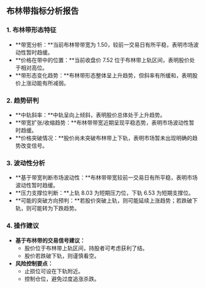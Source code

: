 ## 布林带指标分析报告

### 1. 布林带形态特征

- **带宽分析：**当前布林带带宽为 1.50，较前一交易日有所平稳，表明市场波动性暂时趋缓。
- **价格在带中的位置：**当前收盘价 7.52 位于布林带上轨区间，表明股价处于相对高位。
- **带形态变化趋势：**布林带形态整体呈上升趋势，但斜率有所缓和，表明股价上涨动能有所减弱。

### 2. 趋势研判

- **中轨斜率：**中轨呈向上倾斜，表明股价总体处于上升趋势。
- **带宽扩张/收缩趋势：**布林带带宽近期呈现平稳态势，表明市场波动性暂时趋缓。
- **价格突破情况：**股价尚未突破布林带上下轨，表明市场暂未出现明确的趋势改变信号。

### 3. 波动性分析

- **基于带宽判断市场波动性：**布林带带宽较前一交易日有所平稳，表明市场波动性暂时趋缓。
- **压力支撑位判断：**上轨 8.03 为短期压力位，下轨 6.53 为短期支撑位。
- **可能的突破方向预判：**若股价突破上轨，则可能延续上涨趋势；若跌破下轨，则可能转为下跌趋势。

### 4. 操作建议

- **基于布林带的交易信号建议：**
    - 股价位于布林带上轨区间，持股者可考虑获利了结。
    - 股价若跌破下轨，则谨慎看空。
- **风险控制要点：**
    - 止损位可设在下轨附近。
    - 控制仓位，避免过度追涨杀跌。